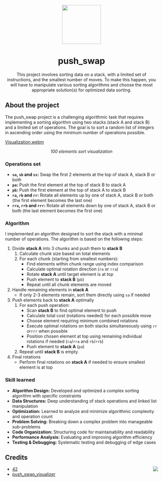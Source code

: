 <div align="center">
  <img height="128" src="https://github.com/user-attachments/assets/162afe25-a123-48d5-b8e2-b5e365940997">
  <h1>push_swap</h1>
  <p>This project involves sorting data on a stack, with a limited set of instructions, and the smallest number of moves. To make this happen, you will have to manipulate various sorting algorithms and choose the most appropriate solution(s) for optimized data sorting.</p>
</div>

## About the project
The push_swap project is a challenging algorithmic task that requires implementing a sorting algorithm using two stacks (stack A and stack B) and a limited set of operations. The goal is to sort a random list of integers in ascending order using the minimum number of operations possible.

[Visualization.webm](https://github.com/user-attachments/assets/36dd6e68-f096-4280-b2c4-27ea9b6e2f68)
<p align="center"><em>100 elements sort visualization</em></p>

### Operations set
- **`sa`, `sb` and `ss`:** Swap the first 2 elements at the top of stack A, stack B or both
- **`pa`:** Push the first element at the top of stack B to stack A
- **`pb`:** Push the first element at the top of stack A to stack B
- **`ra`, `rb` and `rr`:** Rotate all elements up by one of stack A, stack B or both (the first element becomes the last one)
- **`rra`, `rrb` and `rrr`:** Rotate all elements down by one of stack A, stack B or both (the last element becomes the first one)

### Algorithm
I implemented an algorithm designed to sort the stack with a minimal number of operations. The algorithm is based on the following steps:
1. Divide **stack A** into 3 chunks and push them to **stack B**
    1. Calculate chunk size based on total elements
    2. For each chunk (starting from smallest numbers):
        - Find elements within chunk range using index comparison
        - Calculate optimal rotation direction (`ra` or `rra`)
        - Rotate **stack A** until target element is at top
        - Push element to **stack B** (`pb`)
        - Repeat until all chunk elements are moved
2. Handle remaining elements in **stack A**
    - If only 2-3 elements remain, sort them directly using `sa` if needed
3. Push elements back to **stack A** optimally
    1. For each push operation:
        - Scan **stack B** to find optimal element to push
        - Calculate total cost (rotations needed) for each possible move
        - Choose element requiring minimum combined rotations
        - Execute optimal rotations on both stacks simultaneously using `rr` or`rrr` when possible
        - Position chosen element at top using remaining individual rotations if needed (`ra`/`rra` and `rb`/`rrb`)
        - Push element to **stack A** (`pa`)
    2. Repeat until **stack B** is empty
4. Final rotations
    - Perform final rotations on **stack A** if needed to ensure smallest element is at top

### Skill learned
- **Algorithm Design:** Developed and optimized a complex sorting algorithm with specific constraints
- **Data Structures:** Deep understanding of stack operations and linked list manipulation
- **Optimization:** Learned to analyze and minimize algorithmic complexity and operation count
- **Problem Solving:** Breaking down a complex problem into manageable sub-problems
- **Code Organization:** Structuring code for maintainability and readability
- **Performance Analysis:** Evaluating and improving algorithm efficiency
- **Testing & Debugging:** Systematic testing and debugging of edge cases

## Credits
<img align="right" src="https://github.com/user-attachments/assets/b23ea7c1-e3fa-4900-ab91-a3f2fd6524a5">

- [42](https://42.fr/)
- [push_swap_visualizer](https://github.com/o-reo/push_swap_visualizer)
